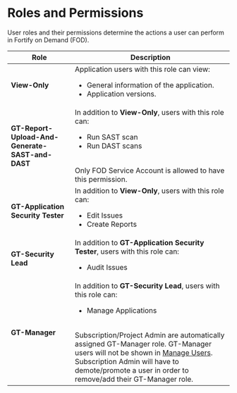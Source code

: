 # Roles and Permissions

User roles and their permissions determine the actions a user can perform in Fortify on Demand (FOD). 

|Role|Description|
|---|---|
|**View-Only**	|Application users with this role can view:<ul><li>General information of the application.</li><li>Application versions.</li></ul>
|**GT-Report-Upload-And-Generate-SAST-and-DAST**|In addition to **View-Only**, users with this role can:<ul><li> Run SAST scan</li><li>Run DAST scans</li></ul><br>Only FOD Service Account is allowed to have this permission.|
|**GT-Application Security Tester**|In addition to **View-Only**, users with this role can:<ul><li> Edit Issues </li><li> Create Reports</li></ul>|
|**GT-Security Lead**|In addition to **GT-Application Security Tester**, users with this role can: <ul><li>Audit Issues</li></ul>
|**GT-Manager**	|In addition to **GT-Security Lead**, users with this role can: <ul><li>Manage Applications</li></ul><br>Subscription/Project Admin are automatically assigned GT-Manager role. GT-Manager users will not be shown in [Manage Users](https://docs.developer.tech.gov.sg/docs/ship-hats-portal/manage-user-groups-and-users). Subscription Admin will have to demote/promote a user in order to remove/add their GT-Manager role.|





<!--
User roles and their permissions determine the actions a user can perform in Fortify Software Security Center (SSC). Fortify as a COTS product comes with system defined roles and permissions. We have customised these system-defined roles and permissions to meet your requirements.

The following table lists the roles and permissions available on Fortify with SHIP-HATS. 

| **Roles**     | **Permissions** |
| ------------- |:-------------|
| **Project Admin** | Users with this role can: <br /><ul><li>[Assign or unassign roles to users excluding other PAs for each Fortify application](https://docs.developer.tech.gov.sg/docs/ship-hats-documentation/#/manage-fortify-applications?id=manage-user-role-in-fortify-applications).</li><li>View and edit application version.</li><li>[Remove applications](https://docs.developer.tech.gov.sg/docs/ship-hats-documentation/#/manage-fortify-applications?id=remove-users-from-fortify-applications).</li><li>Increase Fortify quota.</li><li>[Retrieve token from SHIP-HATS portal to setup Bamboo pipeline](https://docs.developer.tech.gov.sg/docs/ship-hats-documentation/#/manage-fortify-applications?id=get-token-for-fortify-application).</li></ul> |
| **Viewer**    | By default, all the users have this role in the Fortify applications they have been added to.<br /> Application users with this role can view:<br /><ul><li>General information of the application.</li><li>Application versions.</li><li>Application’s dynamic and static scan results and related issues.</li></ul>However, users who have only this role cannot:<br /><ul><li>Involve in issue triage or the remediation process.</li><li>Upload analysis results or audit issues. Audit issues here means the ability to add comments and tag issues.</li></ul>|
| **Report Uploader**      | In addition to **Viewer permissions**, users with this role can:<br /><ul><li>Generate reports.</li><li>Upload dynamic and static scan results.</li></ul>     |
| **Security Tester**      | In addition to **Viewer** and **Report Uploader** permissions, users with this role can execute dynamic scan requests such as: <br /><ul><li>Process dynamic scans.</li><li>Audit issues. In other words, in addition to viewing issues, the security tester can comment and tag issues.</li></ul>     |
|     **Security Lead**          |In addition to **Viewer**, **Report Uploader** and **Security Tester** permissions, users with this role can:<br /><ul><li>Manage reports</li><li>Suppress issues</li></ul>


>**Notes:**
>- To run dynamic scans, the user must either have a **User** or **Manager** [role in WebInspect (WIE)](webinspect-user-access-control).
>- PAs can refer to [WIE service request guidelines](webinspect-service-tickets-guide) and raise service request to add users and assign roles in WIE. You can access these pages only if you have access to Confluence in your organisation.
-->